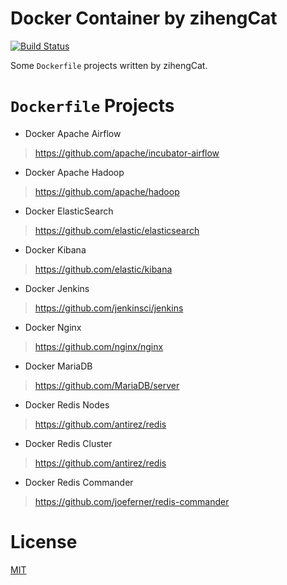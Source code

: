 # Docker Container by zihengCat

[![Build Status](https://travis-ci.com/zihengCat/docker-container-by-zihengcat.svg?branch=master)](https://travis-ci.com/zihengCat/docker-container-by-zihengcat)

Some `Dockerfile` projects written by zihengCat.

# `Dockerfile` Projects

- Docker Apache Airflow

> https://github.com/apache/incubator-airflow

- Docker Apache Hadoop

> https://github.com/apache/hadoop

- Docker ElasticSearch

> https://github.com/elastic/elasticsearch

- Docker Kibana

> https://github.com/elastic/kibana

- Docker Jenkins

> https://github.com/jenkinsci/jenkins

- Docker Nginx

> https://github.com/nginx/nginx

- Docker MariaDB

> https://github.com/MariaDB/server

- Docker Redis Nodes

> https://github.com/antirez/redis

- Docker Redis Cluster

> https://github.com/antirez/redis

- Docker Redis Commander

> https://github.com/joeferner/redis-commander

# License

[MIT](./LICENSE)

